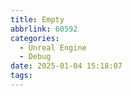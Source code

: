```yaml
---
title: Empty
abbrlink: 60592
categories:
  - Unreal Engine
  - Debug
date: 2025-01-04 15:18:07
tags:
---
```

